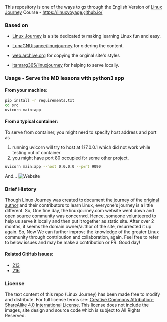 This repository is one of the ways to go through the English Version of [Linux Journey](https://linuxjourney.com) Course - https://linuxvoyage.github.io/

### Based on

* [Linux Journey](https://github.com/cindyq/linuxjourney/) is a site dedicated to making learning Linux fun and easy.

* [LunaGNUisance/linuxjourney](https://github.com/LunaGNUisance/linuxjourney) for ordering the content.

* [web.archive.org](https://web.archive.org/web/20220706072307/https://linuxjourney.com/) for copying the original site's styles

* [itamarg365/linuxjourney](https://github.com/itamarg365/linuxjourney) for helping to serve locally.

### Usage - Serve the MD lessons with python3 app

#### From your machine:
```bash
pip install -r requirements.txt
cd src
uvicorn main:app
```
#### From a typical container:
To serve from container, you might need to specify host address and port as
 1. running uvicorn will try to host at 127.0.0.1 which did not work while testing out of container
 2. you might have port 80 occupied for some other project.
```bash
uvicorn main:app --host 0.0.0.0 --port 9090
```
And...
![](./images/site.png "Website")



### Brief History

Though Linux Journey was created to document the journey of the [original author](https://github.com/cindyq) and their contributors to learn Linux, everyone's journey is a little different. So, One fine day, the linuxjourney.com website went down and open source community was concerned. Hence, someone volunteered to help us serve it locally and then put it together as static site. After over 2 months, it seems the domain owner/author of the site, resurrected it up again.  So, Now We can further improve the knowledge of the greater Linux community through contribution and collaboration, again. Feel free to refer to below issues and may be make a contribution or PR. Good day!

#### Related GitHub Issues:
* [213](https://github.com/cindyq/linuxjourney/issues/213#issuecomment-1420893647)
* [216](https://github.com/cindyq/linuxjourney/issues/216)


### License
The text content of this repo (Linux Journey) has been made free to modify and distribute. For full license terms see: [Creative Commons Attribution-ShareAlike 4.0 International License](http://creativecommons.org/licenses/by-sa/4.0/). This license does not include the images, site design and source code which is subject to All Rights Reserved.